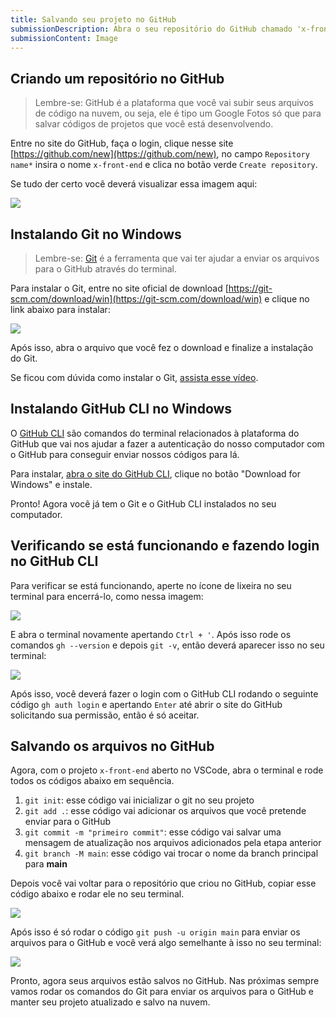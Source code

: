 ```yaml
---
title: Salvando seu projeto no GitHub
submissionDescription: Abra o seu repositório do GitHub chamado 'x-front-end', tire um print mostrando os arquivos e envie aqui.
submissionContent: Image
---
```


## Criando um repositório no GitHub

> Lembre-se: GitHub é a plataforma que você vai subir seus arquivos de código na nuvem, ou seja, ele é tipo um Google Fotos só que para salvar códigos de projetos que você está desenvolvendo.

Entre no site do GitHub, faça o login, clique nesse site [https://github.com/new](https://github.com/new), no campo `Repository name*` insira o nome `x-front-end` e clica no botão verde `Create repository`.

Se tudo der certo você deverá visualizar essa imagem aqui:

![](https://raw.githubusercontent.com/menthorlabs/courses/main/images/2023-09-02-15-10-09.png)

## Instalando Git no Windows

> Lembre-se: [Git](https://git-scm.com/?utm_source=menthor.io) é a ferramenta que vai ter ajudar a enviar os arquivos para o GitHub através do terminal.

Para instalar o Git, entre no site oficial de download [https://git-scm.com/download/win](https://git-scm.com/download/win) e clique no link abaixo para instalar:

![](https://raw.githubusercontent.com/menthorlabs/courses/main/images/2023-09-02-15-15-18.png)

Após isso, abra o arquivo que você fez o download e finalize a instalação do Git.

Se ficou com dúvida como instalar o Git, [assista esse vídeo](https://www.youtube.com/watch?v=Am46OOLgV4s).

## Instalando GitHub CLI no Windows

O [GitHub CLI](https://cli.github.com/) são comandos do terminal relacionados à plataforma do GitHub que vai nos ajudar a fazer a autenticação do nosso computador com o GitHub para conseguir enviar nossos códigos para lá.

Para instalar, [abra o site do GitHub CLI](https://cli.github.com/), clique no botão "Download for Windows" e instale.

Pronto! Agora você já tem o Git e o GitHub CLI instalados no seu computador.

## Verificando se está funcionando e fazendo login no GitHub CLI

Para verificar se está funcionando, aperte no ícone de lixeira no seu terminal para encerrá-lo, como nessa imagem:

![](https://raw.githubusercontent.com/menthorlabs/courses/main/images/2023-09-02-15-25-25.png)

E abra o terminal novamente apertando `Ctrl + '`. Após isso rode os comandos `gh --version` e depois `git -v`, então deverá aparecer isso no seu terminal:

![](https://raw.githubusercontent.com/menthorlabs/courses/main/images/2023-09-02-15-27-45.png)

Após isso, você deverá fazer o login com o GitHub CLI rodando o seguinte código `gh auth login` e apertando `Enter` até abrir o site do GitHub solicitando sua permissão, então é só aceitar.

## Salvando os arquivos no GitHub

Agora, com o projeto `x-front-end` aberto no VSCode, abra o terminal e rode todos os códigos abaixo em sequência.

1. `git init`: esse código vai inicializar o git no seu projeto
2. `git add .`: esse código vai adicionar os arquivos que você pretende enviar para o GitHub
3. `git commit -m "primeiro commit"`: esse código vai salvar uma mensagem de atualização nos arquivos adicionados pela etapa anterior
4. `git branch -M main`: esse código vai trocar o nome da branch principal para **main**

Depois você vai voltar para o repositório que criou no GitHub, copiar esse código abaixo e rodar ele no seu terminal.

![](https://raw.githubusercontent.com/menthorlabs/courses/main/images/2023-09-02-15-34-41.png)

Após isso é só rodar o código `git push -u origin main` para enviar os arquivos para o GitHub e você verá algo semelhante à isso no seu terminal:

![](https://raw.githubusercontent.com/menthorlabs/courses/main/images/2023-09-02-15-38-53.png)

Pronto, agora seus arquivos estão salvos no GitHub. Nas próximas sempre vamos rodar os comandos do Git para enviar os arquivos para o GitHub e manter seu projeto atualizado e salvo na nuvem.
